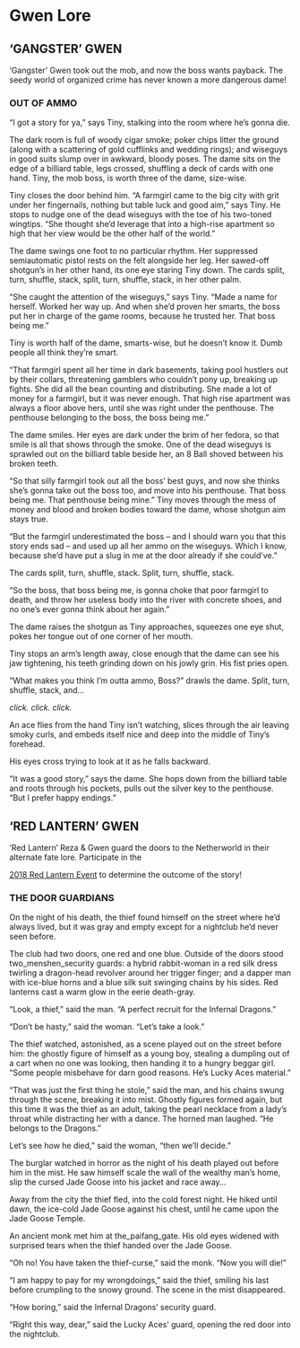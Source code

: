 # Gwen Lore

## ‘GANGSTER’ GWEN

‘Gangster’ Gwen took out the mob, and now the boss wants payback. The seedy world of organized crime has never known a more dangerous dame!

### OUT OF AMMO

“I got a story for ya,” says Tiny, stalking into the room where he’s gonna die.

The dark room is full of woody cigar smoke; poker chips litter the ground \(along with a scattering of gold cufflinks and wedding rings\); and wiseguys in good suits slump over in awkward, bloody poses. The dame sits on the edge of a billiard table, legs crossed, shuffling a deck of cards with one hand. Tiny, the mob boss, is worth three of the dame, size-wise.

Tiny closes the door behind him. “A farmgirl came to the big city with grit under her fingernails, nothing but table luck and good aim,” says Tiny. He stops to nudge one of the dead wiseguys with the toe of his two-toned wingtips. “She thought she’d leverage that into a high-rise apartment so high that her view would be the other half of the world.”

The dame swings one foot to no particular rhythm. Her suppressed semiautomatic pistol rests on the felt alongside her leg. Her sawed-off shotgun’s in her other hand, its one eye staring Tiny down. The cards split, turn, shuffle, stack, split, turn, shuffle, stack, in her other palm.

“She caught the attention of the wiseguys,” says Tiny. “Made a name for herself. Worked her way up. And when she’d proven her smarts, the boss put her in charge of the game rooms, because he trusted her. That boss being me.”

Tiny is worth half of the dame, smarts-wise, but he doesn’t know it. Dumb people all think they’re smart.

“That farmgirl spent all her time in dark basements, taking pool hustlers out by their collars, threatening gamblers who couldn’t pony up, breaking up fights. She did all the bean counting and distributing. She made a lot of money for a farmgirl, but it was never enough. That high rise apartment was always a floor above hers, until she was right under the penthouse. The penthouse belonging to the boss, the boss being me.”

The dame smiles. Her eyes are dark under the brim of her fedora, so that smile is all that shows through the smoke. One of the dead wiseguys is sprawled out on the billiard table beside her, an 8 Ball shoved between his broken teeth.

“So that silly farmgirl took out all the boss’ best guys, and now she thinks she’s gonna take out the boss too, and move into his penthouse. That boss being me. That penthouse being mine.” Tiny moves through the mess of money and blood and broken bodies toward the dame, whose shotgun aim stays true.

“But the farmgirl underestimated the boss – and I should warn you that this story ends sad – and used up all her ammo on the wiseguys. Which I know, because she’d have put a slug in me at the door already if she could’ve.”

The cards split, turn, shuffle, stack. Split, turn, shuffle, stack.

“So the boss, that boss being me, is gonna choke that poor farmgirl to death, and throw her useless body into the river with concrete shoes, and no one’s ever gonna think about her again.”

The dame raises the shotgun as Tiny approaches, squeezes one eye shut, pokes her tongue out of one corner of her mouth.

Tiny stops an arm’s length away, close enough that the dame can see his jaw tightening, his teeth grinding down on his jowly grin. His fist pries open.

“What makes you think I’m outta ammo, Boss?” drawls the dame. Split, turn, shuffle, stack, and…

_click. click. click._

An ace flies from the hand Tiny isn’t watching, slices through the air leaving smoky curls, and embeds itself nice and deep into the middle of Tiny’s forehead.

His eyes cross trying to look at it as he falls backward.

“It was a good story,” says the dame. She hops down from the billiard table and roots through his pockets, pulls out the silver key to the penthouse. “But I prefer happy endings.”

## ‘RED LANTERN’ GWEN

‘Red Lantern’ Reza & Gwen guard the doors to the Netherworld in their alternate fate lore. Participate in the

[2018 Red Lantern Event](https://www.vainglorygame.com/news/red-lantern-2018-event-play-vainglory-5v5-earn-lunar-fame-get-rewarded/) to determine the outcome of the story!

### THE DOOR GUARDIANS

On the night of his death, the thief found himself on the street where he’d always lived, but it was gray and empty except for a nightclub he’d never seen before.

The club had two doors, one red and one blue. Outside of the doors stood two\_menshen\_security guards: a hybrid rabbit-woman in a red silk dress twirling a dragon-head revolver around her trigger finger; and a dapper man with ice-blue horns and a blue silk suit swinging chains by his sides. Red lanterns cast a warm glow in the eerie death-gray.

“Look, a thief,” said the man. “A perfect recruit for the Infernal Dragons.”

“Don’t be hasty,” said the woman. “Let’s take a look.”

The thief watched, astonished, as a scene played out on the street before him: the ghostly figure of himself as a young boy, stealing a dumpling out of a cart when no one was looking, then handing it to a hungry beggar girl. “Some people misbehave for darn good reasons. He’s Lucky Aces material.”

“That was just the first thing he stole,” said the man, and his chains swung through the scene, breaking it into mist. Ghostly figures formed again, but this time it was the thief as an adult, taking the pearl necklace from a lady’s throat while distracting her with a dance. The horned man laughed. “He belongs to the Dragons.”

Let’s see how he died,” said the woman, “then we’ll decide.”

The burglar watched in horror as the night of his death played out before him in the mist. He saw himself scale the wall of the wealthy man’s home, slip the cursed Jade Goose into his jacket and race away…

Away from the city the thief fled, into the cold forest night. He hiked until dawn, the ice-cold Jade Goose against his chest, until he came upon the Jade Goose Temple.

An ancient monk met him at the\_paifang\_gate. His old eyes widened with surprised tears when the thief handed over the Jade Goose.

“Oh no! You have taken the thief-curse,” said the monk. “Now you will die!”

“I am happy to pay for my wrongdoings,” said the thief, smiling his last before crumpling to the snowy ground. The scene in the mist disappeared.

“How boring,” said the Infernal Dragons’ security guard.

“Right this way, dear,” said the Lucky Aces’ guard, opening the red door into the nightclub.

